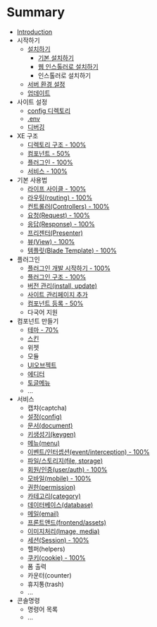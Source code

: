 # Summary

* [Introduction](README.md)
* 시작하기
   * [설치하기](installation.md)
       * [기본 설치하기](installation-basic.md)
       * [웹 인스톨러로 설치하기](installation-web.md)
       * 인스톨러로 설치하기
   * [서버 환경 설정](server-configuration.md)
   * [업데이트](update.md)
* 사이트 설정
   * [config 디렉토리](configurations.md)
   * [.env](env.md)
   * [디버깅](debugging.md)
* XE 구조
   * [디렉토리 구조 - 100%](structure.md)
   * [컴포넌트 - 50%](components.md)
   * [플러그인 - 100%](plugin.md)
   * [서비스 - 100%](service.md)
* 기본 사용법
   * [라이프 사이클 - 100%](lifecycle.md)
   * [라우팅(routing) - 100%](routing.md)
   * [컨트롤러(Controllers) - 100%](controllers.md)
   * [요청(Request) - 100%](request.md)
   * [응답(Response) - 100%](response.md)
   * [프리젠터(Presenter)](presenter.md)
   * [뷰(View) - 100%](view.md)
   * [템플릿(Blade Template) - 100%](blade.md)
* 플러그인
   * [플러그인 개발 시작하기 - 100%](plugin-generation.md)
   * [플러그인 구조 - 100%](plugin-structure.md)
   * [버전 관리(install, update)](plugin-versions.md)
   * [사이트 관리페이지 추가](plugin-settings.md)
   * [컴포넌트 등록 - 50%](plugin-component.md)
   * 다국어 지원
* 컴포넌트 만들기
   * [테마 - 70%](component-theme.md)
   * [스킨](component-skin.md)
   * 위젯
   * 모듈
   * [UI오브젝트](component-uiobject.md)
   * [에디터](component-editor.md)
   * [토글메뉴](component-togglemenu.md)
   * ...
* 서비스
   * 캡챠(captcha)
   * [설정(config)](service-config.md)
   * [문서(document)](service-document.md)
   * [키생성기(keygen)](service-keygen.md)
   * [메뉴(menu)](service-menu.md)
   * [이벤트/인터셉션(event/interception) - 100%](service-interception.md)
   * [파일/스토리지(file, storage)](service-storage.md)
   * [회원/인증(user/auth) - 100%](service-user.md)
   * [모바일(mobile) - 100%](service-mobile.md)
   * [권한(permission)](service-permission.md)
   * [카테고리(category)](service-category.md)
   * [데이터베이스(database)](service-database.md)
   * [메일(email)](service-email.md)
   * [프론트앤드(frontend/assets)](service-frontend.md)
   * [이미지처리(Image, media)](service-media.md)
   * [세션(Session) - 100%](service-session.md)
   * 헬퍼(helpers)
   * [쿠키(cookie) - 100%](service-cookie.md)
   * 폼 출력
   * 카운터(counter)
   * 휴지통(trash)
   * ...
* 콘솔명령
   * 명령어 목록
   * ...

